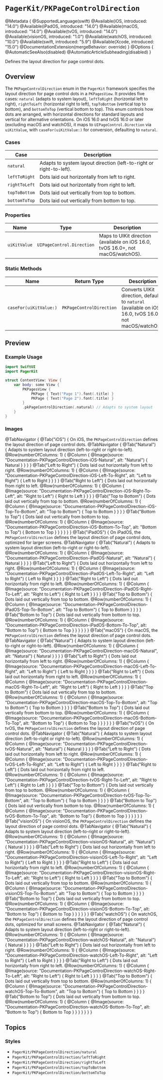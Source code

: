 # ``PagerKit/PKPageControlDirection``

@Metadata {
    @SupportedLanguage(swift)
    @Available(iOS, introduced: "14.0")
    @Available(iPadOS, introduced: "14.0")
    @Available(macOS, introduced: "14.0")
    @Available(tvOS, introduced: "14.0")
    @Available(visionOS, introduced: "1.0")
    @Available(watchOS, introduced: "10.0")
    @Available(swift, introduced: "5.9")
    @Available(Xcode, introduced: "15.0")
    @DocumentationExtension(mergeBehavior: override)
}
@Options {
    @AutomaticSeeAlso(disabled)
    @AutomaticArticleSubheading(disabled)
}

Defines the layout direction for page control dots.

## Overview

The `PKPageControlDirection` enum in the `PagerKit` framework specifies the layout direction for page control dots in a `PKPagesView`. It provides five cases: `natural` (adapts to system layout), `leftToRight` (horizontal left to right), `rightToLeft` (horizontal right to left), `topToBottom` (vertical top to bottom), and `bottomToTop` (vertical bottom to top). This enum controls how dots are arranged, with horizontal directions for standard layouts and vertical for alternative orientations. On iOS 16.0 and tvOS 16.0 or later (excluding macOS and watchOS), it maps to `UIPageControl.Direction` via `uiKitValue`, with `caseFor(uiKitValue:)` for conversion, defaulting to `natural`.

### Cases
| Case | Description |
|------|-------------|
| `natural` | Adapts to system layout direction (left-to-right or right-to-left). |
| `leftToRight` | Dots laid out horizontally from left to right. |
| `rightToLeft` | Dots laid out horizontally from right to left. |
| `topToBottom` | Dots laid out vertically from top to bottom. |
| `bottomToTop` | Dots laid out vertically from bottom to top. |

### Properties
| Name | Type | Description |
|------|------|-------------|
| `uiKitValue` | `UIPageControl.Direction` | Maps to UIKit direction (available on iOS 16.0, tvOS 16.0+, not macOS/watchOS). |

### Static Methods
| Name | Return Type | Description |
|------|-------------|-------------|
| `caseFor(uiKitValue:)` | `PKPageControlDirection` | Converts UIKit direction, defaults to `natural` (available on iOS 16.0, tvOS 16.0+, not macOS/watchOS). |

## Preview

### Example Usage
```swift
import SwiftUI
import PagerKit

struct ContentView: View {
    var body: some View {
        PKPagesView {
            PKPage { Text("Page 1").font(.title) }
            PKPage { Text("Page 2").font(.title) }
        }
        .pkPageControlDirection(.natural) // Adapts to system layout
    }
}
```

### Images

@TabNavigator {
    @Tab("iOS") {
        On iOS, the `PKPageControlDirection` defines the layout direction of page control dots.
        @TabNavigator {
            @Tab("Natural") {
                Adapts to system layout direction (left-to-right or right-to-left).
                @Row(numberOfColumns: 1) {
                    @Column {
                        @Image(source: "Documentation-PKPageControlDirection-iOS-Natural", alt: "Natural") {
                            Natural
                        }
                    }
                }
            }
            @Tab("Left to Right") {
                Dots laid out horizontally from left to right.
                @Row(numberOfColumns: 1) {
                    @Column {
                        @Image(source: "Documentation-PKPageControlDirection-iOS-Left-To-Right", alt: "Left to Right") {
                            Left to Right
                        }
                    }
                }
            }
            @Tab("Right to Left") {
                Dots laid out horizontally from right to left.
                @Row(numberOfColumns: 1) {
                    @Column {
                        @Image(source: "Documentation-PKPageControlDirection-iOS-Right-To-Left", alt: "Right to Left") {
                            Right to Left
                        }
                    }
                }
            }
            @Tab("Top to Bottom") {
                Dots laid out vertically from top to bottom.
                @Row(numberOfColumns: 1) {
                    @Column {
                        @Image(source: "Documentation-PKPageControlDirection-iOS-Top-To-Bottom", alt: "Top to Bottom") {
                            Top to Bottom
                        }
                    }
                }
            }
            @Tab("Bottom to Top") {
                Dots laid out vertically from bottom to top.
                @Row(numberOfColumns: 1) {
                    @Column {
                        @Image(source: "Documentation-PKPageControlDirection-iOS-Bottom-To-Top", alt: "Bottom to Top") {
                            Bottom to Top
                        }
                    }
                }
            }
        }
    }
    @Tab("iPadOS") {
        On iPadOS, the `PKPageControlDirection` defines the layout direction of page control dots, optimized for larger screens.
        @TabNavigator {
            @Tab("Natural") {
                Adapts to system layout direction (left-to-right or right-to-left).
                @Row(numberOfColumns: 1) {
                    @Column {
                        @Image(source: "Documentation-PKPageControlDirection-iPadOS-Natural", alt: "Natural") {
                            Natural
                        }
                    }
                }
            }
            @Tab("Left to Right") {
                Dots laid out horizontally from left to right.
                @Row(numberOfColumns: 1) {
                    @Column {
                        @Image(source: "Documentation-PKPageControlDirection-iPadOS-Left-To-Right", alt: "Left to Right") {
                            Left to Right
                        }
                    }
                }
            }
            @Tab("Right to Left") {
                Dots laid out horizontally from right to left.
                @Row(numberOfColumns: 1) {
                    @Column {
                        @Image(source: "Documentation-PKPageControlDirection-iPadOS-Right-To-Left", alt: "Right to Left") {
                            Right to Left
                        }
                    }
                }
            }
            @Tab("Top to Bottom") {
                Dots laid out vertically from top to bottom.
                @Row(numberOfColumns: 1) {
                    @Column {
                        @Image(source: "Documentation-PKPageControlDirection-iPadOS-Top-To-Bottom", alt: "Top to Bottom") {
                            Top to Bottom
                        }
                    }
                }
            }
            @Tab("Bottom to Top") {
                Dots laid out vertically from bottom to top.
                @Row(numberOfColumns: 1) {
                    @Column {
                        @Image(source: "Documentation-PKPageControlDirection-iPadOS-Bottom-To-Top", alt: "Bottom to Top") {
                            Bottom to Top
                        }
                    }
                }
            }
        }
    }
    @Tab("macOS") {
        On macOS, the `PKPageControlDirection` defines the layout direction of page control dots.
        @TabNavigator {
            @Tab("Natural") {
                Adapts to system layout direction (left-to-right or right-to-left).
                @Row(numberOfColumns: 1) {
                    @Column {
                        @Image(source: "Documentation-PKPageControlDirection-macOS-Natural", alt: "Natural") {
                            Natural
                        }
                    }
                }
            }
            @Tab("Left to Right") {
                Dots laid out horizontally from left to right.
                @Row(numberOfColumns: 1) {
                    @Column {
                        @Image(source: "Documentation-PKPageControlDirection-macOS-Left-To-Right", alt: "Left to Right") {
                            Left to Right
                        }
                    }
                }
            }
            @Tab("Right to Left") {
                Dots laid out horizontally from right to left.
                @Row(numberOfColumns: 1) {
                    @Column {
                        @Image(source: "Documentation-PKPageControlDirection-macOS-Right-To-Left", alt: "Right to Left") {
                            Right to Left
                        }
                    }
                }
            }
            @Tab("Top to Bottom") {
                Dots laid out vertically from top to bottom.
                @Row(numberOfColumns: 1) {
                    @Column {
                        @Image(source: "Documentation-PKPageControlDirection-macOS-Top-To-Bottom", alt: "Top to Bottom") {
                            Top to Bottom
                        }
                    }
                }
            }
            @Tab("Bottom to Top") {
                Dots laid out vertically from bottom to top.
                @Row(numberOfColumns: 1) {
                    @Column {
                        @Image(source: "Documentation-PKPageControlDirection-macOS-Bottom-To-Top", alt: "Bottom to Top") {
                            Bottom to Top
                        }
                    }
                }
            }
        }
    }
    @Tab("tvOS") {
        On tvOS, the `PKPageControlDirection` defines the layout direction of page control dots.
        @TabNavigator {
            @Tab("Natural") {
                Adapts to system layout direction (left-to-right or right-to-left).
                @Row(numberOfColumns: 1) {
                    @Column {
                        @Image(source: "Documentation-PKPageControlDirection-tvOS-Natural", alt: "Natural") {
                            Natural
                        }
                    }
                }
            }
            @Tab("Left to Right") {
                Dots laid out horizontally from left to right.
                @Row(numberOfColumns: 1) {
                    @Column {
                        @Image(source: "Documentation-PKPageControlDirection-tvOS-Left-To-Right", alt: "Left to Right") {
                            Left to Right
                        }
                    }
                }
            }
            @Tab("Right to Left") {
                Dots laid out horizontally from right to left.
                @Row(numberOfColumns: 1) {
                    @Column {
                        @Image(source: "Documentation-PKPageControlDirection-tvOS-Right-To-Left", alt: "Right to Left") {
                            Right to Left
                        }
                    }
                }
            }
            @Tab("Top to Bottom") {
                Dots laid out vertically from top to bottom.
                @Row(numberOfColumns: 1) {
                    @Column {
                        @Image(source: "Documentation-PKPageControlDirection-tvOS-Top-To-Bottom", alt: "Top to Bottom") {
                            Top to Bottom
                        }
                    }
                }
            }
            @Tab("Bottom to Top") {
                Dots laid out vertically from bottom to top.
                @Row(numberOfColumns: 1) {
                    @Column {
                        @Image(source: "Documentation-PKPageControlDirection-tvOS-Bottom-To-Top", alt: "Bottom to Top") {
                            Bottom to Top
                        }
                    }
                }
            }
        }
    }
    @Tab("visionOS") {
        On visionOS, the `PKPageControlDirection` defines the layout direction of page control dots.
        @TabNavigator {
            @Tab("Natural") {
                Adapts to system layout direction (left-to-right or right-to-left).
                @Row(numberOfColumns: 1) {
                    @Column {
                        @Image(source: "Documentation-PKPageControlDirection-visionOS-Natural", alt: "Natural") {
                            Natural
                        }
                    }
                }
            }
            @Tab("Left to Right") {
                Dots laid out horizontally from left to right.
                @Row(numberOfColumns: 1) {
                    @Column {
                        @Image(source: "Documentation-PKPageControlDirection-visionOS-Left-To-Right", alt: "Left to Right") {
                            Left to Right
                        }
                    }
                }
            }
            @Tab("Right to Left") {
                Dots laid out horizontally from right to left.
                @Row(numberOfColumns: 1) {
                    @Column {
                        @Image(source: "Documentation-PKPageControlDirection-visionOS-Right-To-Left", alt: "Right to Left") {
                            Right to Left
                        }
                    }
                }
            }
            @Tab("Top to Bottom") {
                Dots laid out vertically from top to bottom.
                @Row(numberOfColumns: 1) {
                    @Column {
                        @Image(source: "Documentation-PKPageControlDirection-visionOS-Top-To-Bottom", alt: "Top to Bottom") {
                            Top to Bottom
                        }
                    }
                }
            }
            @Tab("Bottom to Top") {
                Dots laid out vertically from bottom to top.
                @Row(numberOfColumns: 1) {
                    @Column {
                        @Image(source: "Documentation-PKPageControlDirection-visionOS-Bottom-To-Top", alt: "Bottom to Top") {
                            Bottom to Top
                        }
                    }
                }
            }
        }
    }
    @Tab("watchOS") {
        On watchOS, the `PKPageControlDirection` defines the layout direction of page control dots, optimized for small screens.
        @TabNavigator {
            @Tab("Natural") {
                Adapts to system layout direction (left-to-right or right-to-left).
                @Row(numberOfColumns: 1) {
                    @Column {
                        @Image(source: "Documentation-PKPageControlDirection-watchOS-Natural", alt: "Natural") {
                            Natural
                        }
                    }
                }
            }
            @Tab("Left to Right") {
                Dots laid out horizontally from left to right.
                @Row(numberOfColumns: 1) {
                    @Column {
                        @Image(source: "Documentation-PKPageControlDirection-watchOS-Left-To-Right", alt: "Left to Right") {
                            Left to Right
                        }
                    }
                }
            }
            @Tab("Right to Left") {
                Dots laid out horizontally from right to left.
                @Row(numberOfColumns: 1) {
                    @Column {
                        @Image(source: "Documentation-PKPageControlDirection-watchOS-Right-To-Left", alt: "Right to Left") {
                            Right to Left
                        }
                    }
                }
            }
            @Tab("Top to Bottom") {
                Dots laid out vertically from top to bottom.
                @Row(numberOfColumns: 1) {
                    @Column {
                        @Image(source: "Documentation-PKPageControlDirection-watchOS-Top-To-Bottom", alt: "Top to Bottom") {
                            Top to Bottom
                        }
                    }
                }
            }
            @Tab("Bottom to Top") {
                Dots laid out vertically from bottom to top.
                @Row(numberOfColumns: 1) {
                    @Column {
                        @Image(source: "Documentation-PKPageControlDirection-watchOS-Bottom-To-Top", alt: "Bottom to Top") {
                            Bottom to Top
                        }
                    }
                }
            }
        }
    }
}

## Topics

### Styles
- ``PagerKit/PKPageControlDirection/natural``
- ``PagerKit/PKPageControlDirection/leftToRight``
- ``PagerKit/PKPageControlDirection/rightToLeft``
- ``PagerKit/PKPageControlDirection/topToBottom``
- ``PagerKit/PKPageControlDirection/bottomToTop``
